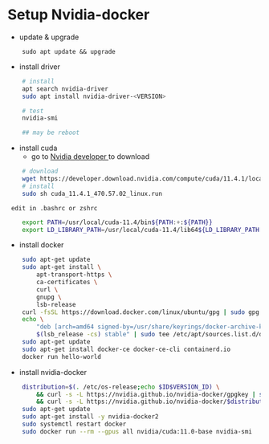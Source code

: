 # Setup Nvidia-docker
- update & upgrade
```
    sudo apt update && upgrade
```
- install driver

```bash
    # install
    apt search nvidia-driver
    sudo apt install nvidia-driver-<VERSION>

    # test
    nvidia-smi

    ## may be reboot
```
- install cuda
    - go to <a href="https://developer.nvidia.com/cuda-downloads?target_os=Linux&target_arch=x86_64&Distribution=Ubuntu"> Nvidia developer </a> to download

```bash
    # download
    wget https://developer.download.nvidia.com/compute/cuda/11.4.1/local_installers/cuda_11.4.1_470.57.02_linux.run
    # install
    sudo sh cuda_11.4.1_470.57.02_linux.run
```
``` edit in .bashrc or zshrc```    
```bash
    export PATH=/usr/local/cuda-11.4/bin${PATH:+:${PATH}}
    export LD_LIBRARY_PATH=/usr/local/cuda-11.4/lib64${LD_LIBRARY_PATH:+:${LD_LIBRARY_PATH}}
```

- install docker
```bash
    sudo apt-get update
    sudo apt-get install \
        apt-transport-https \
        ca-certificates \
        curl \
        gnupg \
        lsb-release
    curl -fsSL https://download.docker.com/linux/ubuntu/gpg | sudo gpg --dearmor -o /usr/share/keyrings/docker-archive-keyring.gpg
    echo \
        "deb [arch=amd64 signed-by=/usr/share/keyrings/docker-archive-keyring.gpg] https://download.docker.com/linux/ubuntu \
        $(lsb_release -cs) stable" | sudo tee /etc/apt/sources.list.d/docker.list > /dev/null
    sudo apt-get update
    sudo apt-get install docker-ce docker-ce-cli containerd.io
    docker run hello-world
```

- install nvidia-docker
```bash
    distribution=$(. /etc/os-release;echo $ID$VERSION_ID) \
        && curl -s -L https://nvidia.github.io/nvidia-docker/gpgkey | sudo apt-key add - \
        && curl -s -L https://nvidia.github.io/nvidia-docker/$distribution/nvidia-docker.list | sudo tee /etc/apt/sources.list.d/nvidia-docker.list
    sudo apt-get update
    sudo apt-get install -y nvidia-docker2
    sudo systemctl restart docker
    sudo docker run --rm --gpus all nvidia/cuda:11.0-base nvidia-smi
```